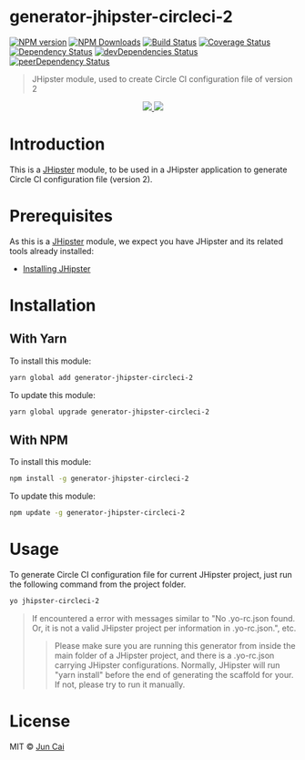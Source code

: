 # generator-jhipster-circleci-2
  [![NPM version][npm-image]][npm-url] 
  [![NPM Downloads][downloads-image]][downloads-url] 
  [![Build Status][travis-image]][travis-url] 
  [![Coverage Status][coveralls-image]][coveralls-url] 
  [![Dependency Status][daviddm-image]][daviddm-url] 
  [![devDependencies Status][devdep-image]][devdep-url] 
  [![peerDependency Status][peerdep-image]][peerdep-url] 
> JHipster module, used to create Circle CI configuration file of version 2

<div align="center">
    <a href="http://jhipster.github.io">
        <img src="https://github.com/jeantsai/generator-jhipster-circleci-2/raw/master/images/logo-jhipster.png">
    </a>
    <a href="https://circleci.com">
        <img src="https://github.com/jeantsai/generator-jhipster-circleci-2/raw/master/images/circleci.png">
    </a>
</div>

# Introduction

This is a [JHipster](http://jhipster.github.io/) module, to be used in a JHipster application to generate Circle CI configuration file (version 2).

# Prerequisites

As this is a [JHipster](http://jhipster.github.io/) module, we expect you have JHipster and its related tools already installed:

- [Installing JHipster](https://jhipster.github.io/installation.html)

# Installation

## With Yarn

To install this module:

```bash
yarn global add generator-jhipster-circleci-2
```

To update this module:

```bash
yarn global upgrade generator-jhipster-circleci-2
```

## With NPM

To install this module:

```bash
npm install -g generator-jhipster-circleci-2
```

To update this module:

```bash
npm update -g generator-jhipster-circleci-2
```

# Usage

To generate Circle CI configuration file for current JHipster project, just run the following command from the project folder.
```bash
yo jhipster-circleci-2
```

> If encountered a error with messages similar to "No .yo-rc.json found. Or, it is not a valid JHipster project per information in .yo-rc.json.", etc.
>> Please make sure you are running this generator from inside the main folder of a JHipster project, and there is a .yo-rc.json carrying JHipster configurations. Normally, JHipster will run "yarn install" before the end of generating the scaffold for your. If not, please try to run it manually.


# License

MIT © [Jun Cai](https://github.com/jeantsai)


[npm-image]: https://img.shields.io/npm/v/generator-jhipster-circleci-2.svg
[npm-url]: https://npmjs.org/package/generator-jhipster-circleci-2
[downloads-image]: https://img.shields.io/npm/dm/generator-jhipster-circleci-2.svg
[downloads-url]: https://npmjs.org/package/generator-jhipster-circleci-2

[travis-image]: https://travis-ci.org/jeantsai/generator-jhipster-circleci-2.svg?branch=master
[travis-url]: https://travis-ci.org/jeantsai/generator-jhipster-circleci-2
[coveralls-image]: https://coveralls.io/repos/github/jeantsai/generator-jhipster-circleci-2/badge.svg?branch=master
[coveralls-url]: https://coveralls.io/github/jeantsai/generator-jhipster-circleci-2?branch=master

[daviddm-image]: https://david-dm.org/jeantsai/generator-jhipster-circleci-2.svg?theme=shields.io
[daviddm-url]: https://david-dm.org/jeantsai/generator-jhipster-circleci-2
[devdep-image]: https://david-dm.org/jeantsai/generator-jhipster-circleci-2/dev-status.svg
[devdep-url]: https://david-dm.org/jeantsai/generator-jhipster-circleci-2?type=dev
[peerdep-image]: https://david-dm.org/jeantsai/generator-jhipster-circleci-2/peer-status.svg
[peerdep-url]: https://david-dm.org/jeantsai/generator-jhipster-circleci-2?type=peer

